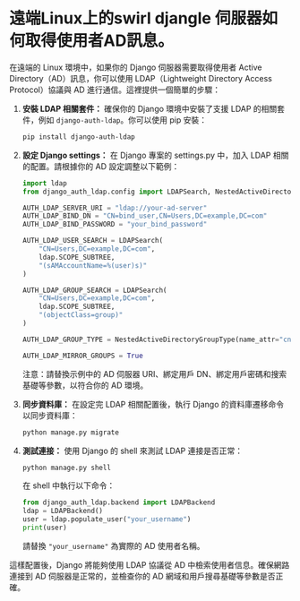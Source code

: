 
# 遠端Linux上的swirl djangle 伺服器如何取得使用者AD訊息。

  在遠端的 Linux 環境中，如果你的 Django 伺服器需要取得使用者 Active Directory（AD）訊息，你可以使用 LDAP（Lightweight Directory Access Protocol）協議與 AD 進行通信。這裡提供一個簡單的步驟：

1. **安裝 LDAP 相關套件：**
   確保你的 Django 環境中安裝了支援 LDAP 的相關套件，例如 `django-auth-ldap`。你可以使用 pip 安裝：

   ```bash
   pip install django-auth-ldap
   ```

2. **設定 Django settings：**
   在 Django 專案的 settings.py 中，加入 LDAP 相關的配置。請根據你的 AD 設定調整以下範例：

   ```python
   import ldap
   from django_auth_ldap.config import LDAPSearch, NestedActiveDirectoryGroupType

   AUTH_LDAP_SERVER_URI = "ldap://your-ad-server"
   AUTH_LDAP_BIND_DN = "CN=bind_user,CN=Users,DC=example,DC=com"
   AUTH_LDAP_BIND_PASSWORD = "your_bind_password"

   AUTH_LDAP_USER_SEARCH = LDAPSearch(
       "CN=Users,DC=example,DC=com",
       ldap.SCOPE_SUBTREE,
       "(sAMAccountName=%(user)s)"
   )

   AUTH_LDAP_GROUP_SEARCH = LDAPSearch(
       "CN=Users,DC=example,DC=com",
       ldap.SCOPE_SUBTREE,
       "(objectClass=group)"
   )

   AUTH_LDAP_GROUP_TYPE = NestedActiveDirectoryGroupType(name_attr="cn")

   AUTH_LDAP_MIRROR_GROUPS = True
   ```

   注意：請替換示例中的 AD 伺服器 URI、綁定用戶 DN、綁定用戶密碼和搜索基礎等參數，以符合你的 AD 環境。

3. **同步資料庫：**
   在設定完 LDAP 相關配置後，執行 Django 的資料庫遷移命令以同步資料庫：

   ```bash
   python manage.py migrate
   ```

4. **測試連接：**
   使用 Django 的 shell 來測試 LDAP 連接是否正常：

   ```bash
   python manage.py shell
   ```

   在 shell 中執行以下命令：

   ```python
   from django_auth_ldap.backend import LDAPBackend
   ldap = LDAPBackend()
   user = ldap.populate_user("your_username")
   print(user)
   ```

   請替換 `"your_username"` 為實際的 AD 使用者名稱。

這樣配置後，Django 將能夠使用 LDAP 協議從 AD 中檢索使用者信息。確保網路連接到 AD 伺服器是正常的，並檢查你的 AD 網域和用戶搜尋基礎等參數是否正確。
